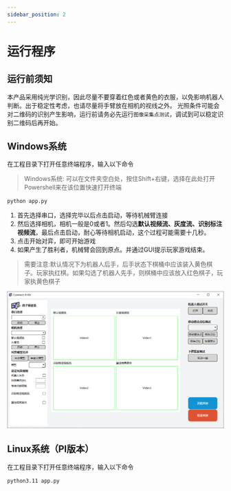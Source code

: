 ```yaml
---
sidebar_position: 2
---
```


# 运行程序

## 运行前须知

本产品采用纯光学识别，因此尽量不要穿着红色或者黄色的衣服，以免影响机器人判断。出于稳定性考虑，也请尽量将手臂放在相机的视线之外。
光照条件可能会对二维码的识别产生影响，运行前请务必先运行`图像采集点测试`，调试到可以稳定识别二维码后再开始。

## Windows系统

在工程目录下打开任意终端程序，输入以下命令

> Windows系统: 可以在文件夹空白处，按住Shift+右键，选择在此处打开Powershell来在该位置快速打开终端

```bash
python app.py
```

1. 首先选择串口，选择完毕以后点击启动，等待机械臂连接
2. 然后选择相机，相机一般是0或者1。然后勾选**默认视频流、灰度流、识别标注视频流**，最后点击启动，耐心等待相机启动，这个过程可能需要十几秒。
3. 点击开始对弈，即可开始游戏
4. 如果产生了胜利者，机械臂会回到原点。并通过GUI提示玩家游戏结束。

> 需要注意:默认情况下为机器人后手，后手状态下棋桶中应该装入黄色棋子。玩家执红棋。如果勾选了机器人先手，则棋桶中应该放入红色棋子，玩家执黄色棋子

![](attachment/2023-07-07-15-46-24.png)

## Linux系统（PI版本）

在工程目录下打开任意终端程序，输入以下命令

```bash
python3.11 app.py
```
